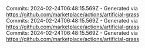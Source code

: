 Commits: 2024-02-24T06:48:15.569Z - Generated via https://github.com/marketplace/actions/artificial-grass
<br>
Commits: 2024-02-24T06:48:15.569Z - Generated via https://github.com/marketplace/actions/artificial-grass
<br>
Commits: 2024-02-24T06:48:15.569Z - Generated via https://github.com/marketplace/actions/artificial-grass
<br>
